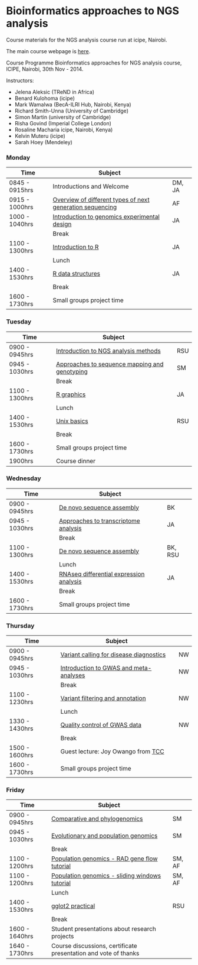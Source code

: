Bioinformatics approaches to NGS analysis
==================

Course materials for the NGS analysis course run at icipe, Nairobi.

The main course webpage is [here](http://41.57.109.242/zoonotic/Sites/bioinfo/index.html).

Course Programme
Bioinformatics approaches for NGS  analysis course, ICIPE, Nairobi, 30th Nov -  2014.
 
Instructors:  
* Jelena Aleksic (TReND in Africa)
* Benard Kulohoma (icipe)
* Mark Wamalwa (BecA-ILRI Hub, Nairobi, Kenya)
* Richard Smith-Unna (University of Cambridge)
* Simon Martin (university of Cambridge)
* Risha Govind (Imperial College London)
* Rosaline Macharia icipe, Nairobi, Kenya)
* Kelvin Muteru (icipe)
* Sarah Hoey (Mendeley)

### Monday

| Time          | Subject                                           |     |
|---------------|------------------------------------------------|-----|
| 0845 - 0915hrs| Introductions and Welcome                             | DM, JA  |
| 0915 - 1000hrs| [Overview of different types of next generation sequencing](https://github.com/jelena121/NGS_analysis_icipe/blob/master/day%201/SequencingTechs.pdf?raw=true) | AF  |
| 1000 - 1040hrs| [Introduction to genomics experimental design](https://github.com/jelena121/NGS_analysis_icipe/blob/master/day%201/Experimental%20design%20-%20Jelena%20Aleksic.pdf?raw=true) | JA  |
|               | Break                                          |     |
| 1100 - 1300hrs| [Introduction to R](https://github.com/jelena121/NGS_analysis_icipe/blob/master/day%201/R%20introduction%20-%20Jelena%20Aleksic.pdf?raw=true) | JA  |
|               | Lunch                                          |     |
| 1400 - 1530hrs| [R data structures](https://github.com/jelena121/NGS_analysis_icipe/blob/master/day%201/R%20data%20structures%20-%20Jelena%20Aleksic.pdf?raw=true) | JA  |
|               | Break                                          |     |
| 1600 - 1730hrs| Small groups project time |   |


### Tuesday

| Time          | Subject                                           |     |
|---------------|------------------------------------------------|-----|
| 0900 - 0945hrs| [Introduction to NGS analysis methods](https://github.com/jelena121/NGS_analysis_icipe/blob/master/day%202/Intro%20to%20NGS%20analysis%20-%20Richard%20Smith.pdf?raw=true) | RSU  |
| 0945 - 1030hrs| [Approaches to sequence mapping and genotyping](https://github.com/jelena121/NGS_analysis_icipe/blob/master/day%202/Mapping_and_Genotyping_Approaches.pdf?raw=true) | SM  |
|               | Break                                          |     |
| 1100 - 1300hrs| [R graphics](https://github.com/jelena121/NGS_analysis_icipe/blob/master/day%202/R%20graphics%20-%20Jelena%20Aleksic.pdf?raw=true) | JA  |
|               | Lunch                                          |     |
| 1400 - 1530hrs| [Unix basics](https://github.com/jelena121/NGS_analysis_icipe/blob/master/day%202/unix_primer.pdf?raw=true) | RSU  |
|               | Break                                          |     |
| 1600 - 1730hrs| Small groups project time |   |
| 1900hrs| Course dinner |   |


### Wednesday

| Time          | Subject                                           |     |
|---------------|------------------------------------------------|-----|
| 0900 - 0945hrs| [De novo sequence assembly](https://github.com/jelena121/NGS_analysis_icipe/blob/master/day%203/Assembly%20-%20Benard%20Kulohoma.pdf?raw=true) | BK  |
| 0945 - 1030hrs| [Approaches to transcriptome analysis](https://github.com/jelena121/NGS_analysis_icipe/blob/master/day%203/Transcriptome%20analysis%20-%20Jelena%20Aleksic.pdf?raw=true) | JA  |
|               | Break                                          |     |
| 1100 - 1300hrs| [De novo sequence assembly](https://github.com/jelena121/NGS_analysis_icipe/blob/master/day%203/Assembly%20practica%20-%20Benard%20Kulohoma.pdf?raw=true) | BK, RSU  |
|               | Lunch                                          |     |
| 1400 - 1530hrs| [RNAseq differential expression analysis](https://github.com/jelena121/NGS_analysis_icipe/tree/master/day%203/RNAseq_practical) | JA  |
|               | Break                                          |     |
| 1600 - 1730hrs| Small groups project time |   |


### Thursday

| Time          | Subject                                           |     |
|---------------|------------------------------------------------|-----|
| 0900 - 0945hrs| [Variant calling for disease diagnostics](https://github.com/jelena121/NGS_analysis_icipe/blob/master/day%204/Variant%20Calling%20-%20Nicola%20Whiffin.pdf?raw=true) | NW  |
| 0945 - 1030hrs| [Introduction to GWAS and meta-analyses](https://github.com/jelena121/NGS_analysis_icipe/blob/master/day%204/GWAS%2C%20meta-analysis%20and%20imputation%20-%20Nicola%20Whiffin.pdf) | NW  |
|               | Break                                          |     |
| 1100 - 1230hrs| [Variant filtering and annotation](https://github.com/jelena121/NGS_analysis_icipe/tree/master/day%204/FilteringAnnotationPractical) | NW |
|               | Lunch                                          |     |
| 1330 - 1430hrs| [Quality control of GWAS data](https://github.com/jelena121/NGS_analysis_icipe/tree/master/day%204/GWASPractical) | NW  |
|               | Break                                          |     |
| 1500 - 1600hrs| Guest lecture: Joy Owango from [TCC](http://www.tcc-africa.org/tcc/) |   |
| 1600 - 1730hrs| Small groups project time |   |

### Friday

| Time          | Subject                                           |     |
|---------------|------------------------------------------------|-----|
| 0900 - 0945hrs| [Comparative and phylogenomics](https://github.com/jelena121/NGS_analysis_icipe/blob/master/day%205/Comparative_and_Phylogenomics.pdf?raw=true) | SM  |
| 0945 - 1030hrs| [Evolutionary and population genomics](https://github.com/jelena121/NGS_analysis_icipe/blob/master/day%205/Population_Genomics.pdf?raw=true) | SM  |
|               | Break                                          |     |
| 1100 - 1200hrs| [Population genomics - RAD gene flow tutorial](https://github.com/jelena121/NGS_analysis_icipe/blob/master/day%205/RAD_gene_flow_tutorial.tar.gz?raw=true) | SM, AF |
| 1100 - 1200hrs| [Population genomics - sliding windows tutorial](https://github.com/jelena121/NGS_analysis_icipe/blob/master/day%205/sliding_windows_tutorial.tar.gz?raw=true) | SM, AF |
|               | Lunch                                          |     |
| 1400 - 1530hrs| [gglot2 practical](http://www.ling.upenn.edu/~joseff/avml2012/) | RSU  |
|               | Break                                          |     |
| 1600 - 1640hrs| Student presentations about research projects |   |
| 1640 - 1730hrs| Course discussions, certificate presentation and vote of thanks |   |
